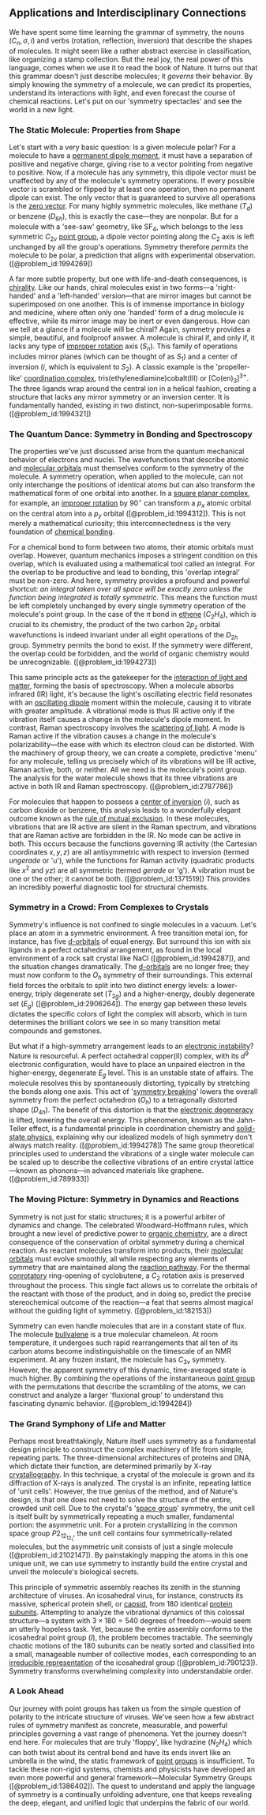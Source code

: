 ## Applications and Interdisciplinary Connections

We have spent some time learning the grammar of symmetry, the nouns ($C_n, \sigma, i$) and verbs (rotation, reflection, inversion) that describe the shapes of molecules. It might seem like a rather abstract exercise in classification, like organizing a stamp collection. But the real joy, the real power of this language, comes when we use it to read the book of Nature. It turns out that this grammar doesn't just describe molecules; it *governs* their behavior. By simply knowing the symmetry of a molecule, we can predict its properties, understand its interactions with light, and even forecast the course of chemical reactions. Let's put on our 'symmetry spectacles' and see the world in a new light.

### The Static Molecule: Properties from Shape

Let's start with a very basic question: Is a given molecule polar? For a molecule to have a [permanent dipole moment](@article_id:163467), it must have a separation of positive and negative charge, giving rise to a vector pointing from negative to positive. Now, if a molecule has any symmetry, this dipole vector must be unaffected by any of the molecule's symmetry operations. If every possible vector is scrambled or flipped by at least one operation, then no permanent dipole can exist. The only vector that is guaranteed to survive all operations is the [zero vector](@article_id:155695). For many highly symmetric molecules, like methane ($T_d$) or benzene ($D_{6h}$), this is exactly the case—they are nonpolar. But for a molecule with a 'see-saw' geometry, like $\text{SF}_4$, which belongs to the less symmetric $C_{2v}$ [point group](@article_id:144508), a dipole vector pointing along the $C_2$ axis is left unchanged by all the group's operations. Symmetry therefore *permits* the molecule to be polar, a prediction that aligns with experimental observation. ([@problem_id:1994269])

A far more subtle property, but one with life-and-death consequences, is [chirality](@article_id:143611). Like our hands, chiral molecules exist in two forms—a 'right-handed' and a 'left-handed' version—that are mirror images but cannot be superimposed on one another. This is of immense importance in biology and medicine, where often only one 'handed' form of a drug molecule is effective, while its mirror image may be inert or even dangerous. How can we tell at a glance if a molecule will be chiral? Again, symmetry provides a simple, beautiful, and foolproof answer. A molecule is chiral if, and only if, it lacks any type of [improper rotation](@article_id:151038) axis ($S_n$). This family of operations includes mirror planes (which can be thought of as $S_1$) and a center of inversion ($i$, which is equivalent to $S_2$). A classic example is the 'propeller-like' [coordination complex](@article_id:142365), tris(ethylenediamine)cobalt(III) or $[\text{Co(en)}_3]^{3+}$. The three ligands wrap around the central ion in a helical fashion, creating a structure that lacks any mirror symmetry or an inversion center. It is fundamentally handed, existing in two distinct, non-superimposable forms. ([@problem_id:1994321])

### The Quantum Dance: Symmetry in Bonding and Spectroscopy

The properties we've just discussed arise from the quantum mechanical behavior of electrons and nuclei. The wavefunctions that describe atomic and [molecular orbitals](@article_id:265736) must themselves conform to the symmetry of the molecule. A symmetry operation, when applied to the molecule, can not only interchange the positions of identical atoms but can also transform the mathematical form of one orbital into another. In a [square planar complex](@article_id:150389), for example, an [improper rotation](@article_id:151038) by $90^\circ$ can transform a $p_x$ atomic orbital on the central atom into a $p_y$ orbital ([@problem_id:1994312]). This is not merely a mathematical curiosity; this interconnectedness is the very foundation of [chemical bonding](@article_id:137722).

For a chemical bond to form between two atoms, their atomic orbitals must overlap. However, quantum mechanics imposes a stringent condition on this overlap, which is evaluated using a mathematical tool called an integral. For the overlap to be productive and lead to bonding, this 'overlap integral' must be non-zero. And here, symmetry provides a profound and powerful shortcut: *an integral taken over all space will be exactly zero unless the function being integrated is totally symmetric*. This means the function must be left completely unchanged by every single symmetry operation of the molecule's point group. In the case of the $\pi$ bond in [ethene](@article_id:275278) ($C_2H_4$), which is crucial to its chemistry, the product of the two carbon $2p_z$ orbital wavefunctions is indeed invariant under all eight operations of the $D_{2h}$ group. Symmetry permits the bond to exist. If the symmetry were different, the overlap could be forbidden, and the world of organic chemistry would be unrecognizable. ([@problem_id:1994273])

This same principle acts as the gatekeeper for the [interaction of light and matter](@article_id:268409), forming the basis of spectroscopy. When a molecule absorbs infrared (IR) light, it's because the light's oscillating electric field resonates with an [oscillating dipole](@article_id:262489) moment within the molecule, causing it to vibrate with greater amplitude. A vibrational mode is thus IR active only if the vibration itself causes a change in the molecule's dipole moment. In contrast, Raman spectroscopy involves the [scattering of light](@article_id:268885). A mode is Raman active if the vibration causes a change in the molecule's polarizability—the ease with which its electron cloud can be distorted. With the machinery of group theory, we can create a complete, predictive 'menu' for any molecule, telling us precisely which of its vibrations will be IR active, Raman active, both, or neither. All we need is the molecule's point group. The analysis for the water molecule shows that its three vibrations are active in both IR and Raman spectroscopy. ([@problem_id:2787786])

For molecules that happen to possess a [center of inversion](@article_id:272534) ($i$), such as carbon dioxide or benzene, this analysis leads to a wonderfully elegant outcome known as the [rule of mutual exclusion](@article_id:145621). In these molecules, vibrations that are IR active are silent in the Raman spectrum, and vibrations that are Raman active are forbidden in the IR. No mode can be active in both. This occurs because the functions governing IR activity (the Cartesian coordinates $x, y, z$) are all antisymmetric with respect to inversion (termed *ungerade* or 'u'), while the functions for Raman activity (quadratic products like $x^2$ and $yz$) are all symmetric (termed *gerade* or 'g'). A vibration must be one or the other; it cannot be both. ([@problem_id:1371519]) This provides an incredibly powerful diagnostic tool for structural chemists.

### Symmetry in a Crowd: From Complexes to Crystals

Symmetry's influence is not confined to single molecules in a vacuum. Let's place an atom in a symmetric environment. A free transition metal ion, for instance, has five [d-orbitals](@article_id:261298) of equal energy. But surround this ion with six ligands in a perfect octahedral arrangement, as found in the local environment of a rock salt crystal like NaCl ([@problem_id:1994287]), and the situation changes dramatically. The [d-orbitals](@article_id:261298) are no longer free; they must now conform to the $O_h$ symmetry of their surroundings. This external field forces the orbitals to split into two distinct energy levels: a lower-energy, triply degenerate set ($T_{2g}$) and a higher-energy, doubly degenerate set ($E_g$) ([@problem_id:2906264]). The energy gap between these levels dictates the specific colors of light the complex will absorb, which in turn determines the brilliant colors we see in so many transition metal compounds and gemstones.

But what if a high-symmetry arrangement leads to an [electronic instability](@article_id:142130)? Nature is resourceful. A perfect octahedral copper(II) complex, with its $d^9$ electronic configuration, would have to place an unpaired electron in the higher-energy, degenerate $E_g$ level. This is an unstable state of affairs. The molecule resolves this by spontaneously distorting, typically by stretching the bonds along one axis. This act of '[symmetry breaking](@article_id:142568)' lowers the overall symmetry from the perfect octahedron ($O_h$) to a tetragonally distorted shape ($D_{4h}$). The benefit of this distortion is that the [electronic degeneracy](@article_id:147490) is lifted, lowering the overall energy. This phenomenon, known as the Jahn-Teller effect, is a fundamental principle in coordination chemistry and [solid-state physics](@article_id:141767), explaining why our idealized models of high symmetry don't always match reality. ([@problem_id:1994278]) The same group theoretical principles used to understand the vibrations of a single water molecule can be scaled up to describe the collective vibrations of an entire crystal lattice—known as phonons—in advanced materials like graphene. ([@problem_id:789933])

### The Moving Picture: Symmetry in Dynamics and Reactions

Symmetry is not just for static structures; it is a powerful arbiter of dynamics and change. The celebrated Woodward-Hoffmann rules, which brought a new level of predictive power to [organic chemistry](@article_id:137239), are a direct consequence of the conservation of orbital symmetry during a chemical reaction. As reactant molecules transform into products, their [molecular orbitals](@article_id:265736) must evolve smoothly, all while respecting any elements of symmetry that are maintained along the [reaction pathway](@article_id:268030). For the thermal [conrotatory](@article_id:260816) ring-opening of cyclobutene, a $C_2$ rotation axis is preserved throughout the process. This single fact allows us to correlate the orbitals of the reactant with those of the product, and in doing so, predict the precise stereochemical outcome of the reaction—a feat that seems almost magical without the guiding light of symmetry. ([@problem_id:182153])

Symmetry can even handle molecules that are in a constant state of flux. The molecule [bullvalene](@article_id:181565) is a true molecular chameleon. At room temperature, it undergoes such rapid rearrangements that all ten of its carbon atoms become indistinguishable on the timescale of an NMR experiment. At any frozen instant, the molecule has $C_{3v}$ symmetry. However, the apparent symmetry of this dynamic, time-averaged state is much higher. By combining the operations of the instantaneous [point group](@article_id:144508) with the permutations that describe the scrambling of the atoms, we can construct and analyze a larger 'fluxional group' to understand this fascinating dynamic behavior. ([@problem_id:1994284])

### The Grand Symphony of Life and Matter

Perhaps most breathtakingly, Nature itself uses symmetry as a fundamental design principle to construct the complex machinery of life from simple, repeating parts. The three-dimensional architectures of proteins and DNA, which dictate their function, are determined primarily by X-ray [crystallography](@article_id:140162). In this technique, a crystal of the molecule is grown and its diffraction of X-rays is analyzed. The crystal is an infinite, repeating lattice of 'unit cells'. However, the true genius of the method, and of Nature's design, is that one does not need to solve the structure of the entire, crowded unit cell. Due to the crystal's '[space group](@article_id:139516)' symmetry, the unit cell is itself built by symmetrically repeating a much smaller, fundamental portion: the asymmetric unit. For a protein crystallizing in the common space group $P2_12_12_1$, the unit cell contains four symmetrically-related molecules, but the asymmetric unit consists of just a single molecule ([@problem_id:2102147]). By painstakingly mapping the atoms in this one unique unit, we can use symmetry to instantly build the entire crystal and unveil the molecule's biological secrets.

This principle of symmetric assembly reaches its zenith in the stunning architecture of viruses. An icosahedral virus, for instance, constructs its massive, spherical protein shell, or [capsid](@article_id:146316), from 180 identical [protein subunits](@article_id:178134). Attempting to analyze the vibrational dynamics of this colossal structure—a system with $3 \times 180 = 540$ degrees of freedom—would seem an utterly hopeless task. Yet, because the entire assembly conforms to the icosahedral point group ($I$), the problem becomes tractable. The seemingly chaotic motions of the 180 subunits can be neatly sorted and classified into a small, manageable number of collective modes, each corresponding to an [irreducible representation](@article_id:142239) of the icosahedral group ([@problem_id:790123]). Symmetry transforms overwhelming complexity into understandable order.

### A Look Ahead

Our journey with point groups has taken us from the simple question of polarity to the intricate structure of viruses. We've seen how a few abstract rules of symmetry manifest as concrete, measurable, and powerful principles governing a vast range of phenomena. Yet the journey doesn't end here. For molecules that are truly 'floppy', like hydrazine ($N_2H_4$) which can both twist about its central bond and have its ends invert like an umbrella in the wind, the static framework of [point groups](@article_id:141962) is insufficient. To tackle these non-rigid systems, chemists and physicists have developed an even more powerful and general framework—Molecular Symmetry Groups ([@problem_id:1386402]). The quest to understand and apply the language of symmetry is a continually unfolding adventure, one that keeps revealing the deep, elegant, and unified logic that underpins the fabric of our world.